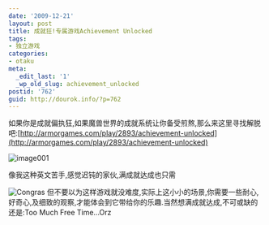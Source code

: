```yaml
---
date: '2009-12-21'
layout: post
title: 成就狂!专属游戏Achievement Unlocked
tags:
- 独立游戏
categories:
- otaku
meta:
  _edit_last: '1'
  _wp_old_slug: achievement_unlocked
postid: '762'
guid: http://dourok.info/?p=762
---
```

如果你是成就偏执狂,如果魔兽世界的成就系统让你备受煎熬,那么来这里寻找解脱吧:[http://armorgames.com/play/2893/achievement-unlocked](http://armorgames.com/play/2893/achievement-unlocked)

![image001](http://www.dourok.info/wp-content/uploads/2009/12/image001.png "image001")

像我这种英文苦手,感觉迟钝的家伙,满成就达成也只需

![Congras](http://www.dourok.info/wp-content/uploads/2009/12/image003.png "2130/60 = ....")
但不要以为这样游戏就没难度,实际上这小小的场景,你需要一些耐心,好奇心,及细致的观察,才能体会到它带给你的乐趣.当然想满成就达成,不可或缺的还是:Too
Much Free Time…Orz
